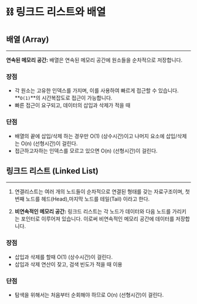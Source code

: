 # ⛓️ 링크드 리스트와 배열

## **배열 (Array)**

---

**연속된 메모리 공간:** 배열은 연속된 메모리 공간에 원소들을 순차적으로 저장합니다.

### 장점

- 각 원소는 고유한 인덱스를 가지며, 이를 사용하여 빠르게 접근할 수 있습니다. **`O(1)`**의 시간복잡도로 접근이 가능합니다.
- 빠른 접근이 요구되고, 데이터의 삽입과 삭제가 적을 때

### 단점

- 배열의 끝에 삽입/삭제 하는 경우만 O(1) (상수시간)이고 나머지 요소에 삽입/삭제는 O(n) (선형시간)이 걸린다.
- 접근하고자하는 인덱스를 모르고 있으면 O(n) (선형시간)이 걸린다.

## **링크드 리스트 (Linked List)**

---

1. 연결리스트는 여러 개의 노드들이 순차적으로 연결된 형태를 갖는 자료구조이며, 첫번째 노드를 헤드(Head),마지막 노드를 테일(Tail) 이라고 한다.

2. **비연속적인 메모리 공간:** 링크드 리스트는 각 노드가 데이터와 다음 노드를 가리키는 포인터로 이루어져 있습니다. 이로써 비연속적인 메모리 공간에 데이터를 저장합니다.

### 장점

- 삽입과 삭제를 할때 O(1) (상수시간)이 걸린다.
- 삽입과 삭제 연산이 잦고, 검색 빈도가 적을 때 이용

### 단점

- 탐색을 위해서는 처음부터 순회해야 하므로 O(n) (선형시간)이 걸린다.
